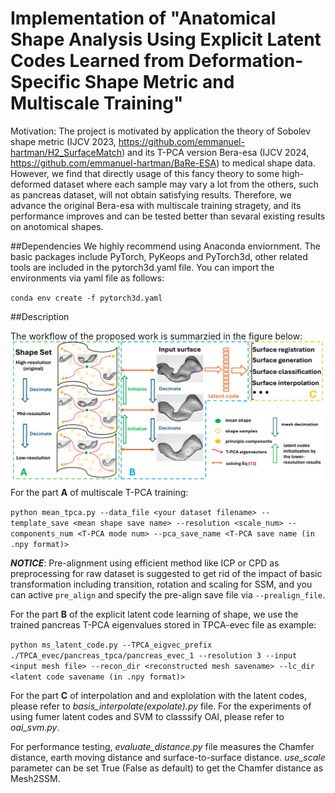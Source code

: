 # Implementation of "Anatomical Shape Analysis Using Explicit Latent Codes Learned from Deformation-Specific Shape Metric and Multiscale Training"  

Motivation: The project is motivated by application the theory of Sobolev shape metric (IJCV 2023, https://github.com/emmanuel-hartman/H2_SurfaceMatch) and its T-PCA version Bera-esa (IJCV 2024, https://github.com/emmanuel-hartman/BaRe-ESA) to medical shape data. However, we find that directly usage of this fancy theory to some high-deformed dataset where each sample may vary a lot from the others, such as pancreas dataset, will not obtain satisfying results. Therefore, we advance the original Bera-esa with multiscale training stragety, and its performance improves and can be tested better than sevaral existing results on anotomical shapes. 

##Dependencies
We highly recommend using Anaconda enviornment. The basic packages include PyTorch, PyKeops and PyTorch3d, other related tools are included in the pytorch3d.yaml file. You can import the environments via yaml file as follows:

`conda env create -f pytorch3d.yaml`

##Description

The workflow of the proposed work is summarzied in the figure below:
![image](https://github.com/xzhangem/multiscale-RiemanSSM/blob/main/Figures/diagram_tpca.png)
For the part **A** of multiscale T-PCA training: 

`python mean_tpca.py --data_file <your dataset filename> --template_save <mean shape save name> --resolution <scale_num> --components_num <T-PCA mode num> --pca_save_name <T-PCA save name (in .npy format)>`

***NOTICE***: Pre-alignment using efficient method like ICP or CPD as preprocessing for raw dataset is suggested to get rid of the impact of basic transformation including transition, rotation and scaling for SSM, and you can active `pre_align` and specify the pre-align save file via `--prealign_file`. 

For the part **B** of the explicit latent code learning of shape, we use the trained pancreas T-PCA eigenvalues stored in TPCA-evec file as example:

`python ms_latent_code.py --TPCA_eigvec_prefix ./TPCA_evec/pancreas_tpca/pancreas_evec_1 --resolution 3 --input <input mesh file> --recon_dir <reconstructed mesh savename> --lc_dir <latent code savename (in .npy format)>`

For the part **C** of interpolation and and explolation with the latent codes, please refer to *basis_interpolate(expolate).py* file. For the experiments of using fumer latent codes and SVM to classsify OAI, please refer to *oai_svm.py*. 

For performance testing, *evaluate_distance.py* file measures the Chamfer distance, earth moving distance and surface-to-surface distance. *use_scale* parameter can be set True (False as default) to get the Chamfer distance as Mesh2SSM. 
